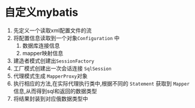 # 自定义mybatis

1. 先定义一个读取xml配置文件的流
2. 将配置信息读取到一个对象`Configuration` 中
    1. 数据库连接信息
    2. mapper映射信息
3. 建造者模式创建出`SessionFactory`
4. 工厂模式创建出一次会话连接 `SqlSession`
5. 代理模式生成 `MapperProxy`对象
6. 执行相应的方法,在实际代理执行类中,根据不同的 `Statement` 获取到 `Mapper` 信息,从而得到sql和返回的数据类型
7. 将结果封装到对应俄数据类型中

